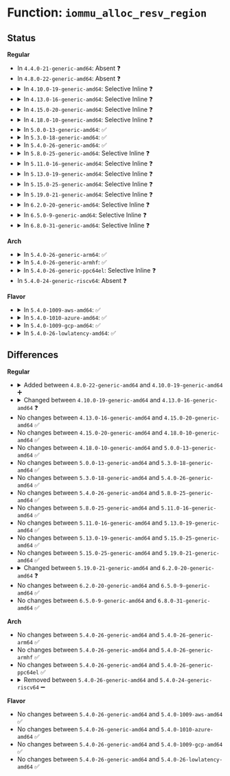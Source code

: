 # Function: <code>iommu_alloc_resv_region</code>

## Status
<b>Regular</b>
<ul>
<li>
In <code>4.4.0-21-generic-amd64</code>: Absent ❓
</li>
<li>
In <code>4.8.0-22-generic-amd64</code>: Absent ❓
</li>
<li>
<details>
<summary>In <code>4.10.0-19-generic-amd64</code>: Selective Inline ❓</summary>

```c
struct iommu_resv_region * iommu_alloc_resv_region(phys_addr_t start, size_t length, int prot, int type)
```

```json
{
  "name": "iommu_alloc_resv_region",
  "collision_type": "Unique Global",
  "inline_type": "Selective",
  "funcs": [
    {
      "addr": 18446744071584789284,
      "name": "iommu_alloc_resv_region",
      "external": true,
      "loc": "drivers/iommu/iommu.c:1715",
      "file": "drivers/iommu/iommu.c",
      "inline": "not declared, inlined",
      "caller_inline": [
        "drivers/iommu/iommu.c:iommu_insert_resv_region"
      ],
      "caller_func": [
        "drivers/iommu/amd_iommu.c:amd_iommu_get_resv_regions",
        "drivers/iommu/amd_iommu.c:amd_iommu_get_resv_regions",
        "drivers/iommu/amd_iommu.c:amd_iommu_get_resv_regions",
        "drivers/iommu/intel-iommu.c:intel_iommu_get_resv_regions",
        "drivers/iommu/intel-iommu.c:dmar_parse_one_rmrr"
      ]
    }
  ],
  "symbols": [
    {
      "addr": 18446744071584790784,
      "name": "iommu_alloc_resv_region",
      "section": ".text",
      "bind": "STB_GLOBAL",
      "size": 85
    }
  ]
}
```
</details>
</li>
<li>
<details>
<summary>In <code>4.13.0-16-generic-amd64</code>: Selective Inline ❓</summary>

```c
struct iommu_resv_region * iommu_alloc_resv_region(phys_addr_t start, size_t length, int prot, enum iommu_resv_type type)
```

```json
{
  "name": "iommu_alloc_resv_region",
  "collision_type": "Unique Global",
  "inline_type": "Selective",
  "funcs": [
    {
      "addr": 18446744071584878289,
      "name": "iommu_alloc_resv_region",
      "external": true,
      "loc": "drivers/iommu/iommu.c:1807",
      "file": "drivers/iommu/iommu.c",
      "inline": "not declared, inlined",
      "caller_inline": [
        "drivers/iommu/iommu.c:iommu_insert_resv_region"
      ],
      "caller_func": [
        "drivers/iommu/amd_iommu.c:amd_iommu_get_resv_regions",
        "drivers/iommu/amd_iommu.c:amd_iommu_get_resv_regions",
        "drivers/iommu/amd_iommu.c:amd_iommu_get_resv_regions",
        "drivers/iommu/intel-iommu.c:intel_iommu_get_resv_regions",
        "drivers/iommu/intel-iommu.c:dmar_parse_one_rmrr"
      ]
    }
  ],
  "symbols": [
    {
      "addr": 18446744071584880080,
      "name": "iommu_alloc_resv_region",
      "section": ".text",
      "bind": "STB_GLOBAL",
      "size": 85
    }
  ]
}
```
</details>
</li>
<li>
<details>
<summary>In <code>4.15.0-20-generic-amd64</code>: Selective Inline ❓</summary>

```c
struct iommu_resv_region * iommu_alloc_resv_region(phys_addr_t start, size_t length, int prot, enum iommu_resv_type type)
```

```json
{
  "name": "iommu_alloc_resv_region",
  "collision_type": "Unique Global",
  "inline_type": "Selective",
  "funcs": [
    {
      "addr": 18446744071585298017,
      "name": "iommu_alloc_resv_region",
      "external": true,
      "loc": "drivers/iommu/iommu.c:1830",
      "file": "drivers/iommu/iommu.c",
      "inline": "not declared, inlined",
      "caller_inline": [
        "drivers/iommu/iommu.c:iommu_insert_resv_region"
      ],
      "caller_func": [
        "drivers/iommu/amd_iommu.c:amd_iommu_get_resv_regions",
        "drivers/iommu/amd_iommu.c:amd_iommu_get_resv_regions",
        "drivers/iommu/amd_iommu.c:amd_iommu_get_resv_regions",
        "drivers/iommu/intel-iommu.c:intel_iommu_get_resv_regions",
        "drivers/iommu/intel-iommu.c:dmar_parse_one_rmrr"
      ]
    }
  ],
  "symbols": [
    {
      "addr": 18446744071585299856,
      "name": "iommu_alloc_resv_region",
      "section": ".text",
      "bind": "STB_GLOBAL",
      "size": 85
    }
  ]
}
```
</details>
</li>
<li>
<details>
<summary>In <code>4.18.0-10-generic-amd64</code>: Selective Inline ❓</summary>

```c
struct iommu_resv_region * iommu_alloc_resv_region(phys_addr_t start, size_t length, int prot, enum iommu_resv_type type)
```

```json
{
  "name": "iommu_alloc_resv_region",
  "collision_type": "Unique Global",
  "inline_type": "Selective",
  "funcs": [
    {
      "addr": 18446744071585538261,
      "name": "iommu_alloc_resv_region",
      "external": true,
      "loc": "drivers/iommu/iommu.c:1836",
      "file": "drivers/iommu/iommu.c",
      "inline": "not declared, inlined",
      "caller_inline": [
        "drivers/iommu/iommu.c:iommu_insert_resv_region"
      ],
      "caller_func": [
        "drivers/iommu/amd_iommu.c:amd_iommu_get_resv_regions",
        "drivers/iommu/amd_iommu.c:amd_iommu_get_resv_regions",
        "drivers/iommu/amd_iommu.c:amd_iommu_get_resv_regions",
        "drivers/iommu/intel-iommu.c:intel_iommu_get_resv_regions",
        "drivers/iommu/intel-iommu.c:dmar_parse_one_rmrr"
      ]
    }
  ],
  "symbols": [
    {
      "addr": 18446744071585540432,
      "name": "iommu_alloc_resv_region",
      "section": ".text",
      "bind": "STB_GLOBAL",
      "size": 85
    }
  ]
}
```
</details>
</li>
<li>
<details>
<summary>In <code>5.0.0-13-generic-amd64</code>: ✅</summary>

```c
struct iommu_resv_region * iommu_alloc_resv_region(phys_addr_t start, size_t length, int prot, enum iommu_resv_type type)
```

```json
{
  "name": "iommu_alloc_resv_region",
  "collision_type": "Unique Global",
  "inline_type": "No",
  "funcs": [
    {
      "addr": 18446744071585663920,
      "name": "iommu_alloc_resv_region",
      "external": true,
      "loc": "drivers/iommu/iommu.c:1893",
      "file": "drivers/iommu/iommu.c",
      "inline": "seen, unknown",
      "caller_inline": [],
      "caller_func": [
        "drivers/iommu/iommu.c:iommu_insert_resv_region",
        "drivers/iommu/amd_iommu.c:amd_iommu_get_resv_regions",
        "drivers/iommu/amd_iommu.c:amd_iommu_get_resv_regions",
        "drivers/iommu/amd_iommu.c:amd_iommu_get_resv_regions",
        "drivers/iommu/intel-iommu.c:intel_iommu_get_resv_regions",
        "drivers/iommu/intel-iommu.c:dmar_parse_one_rmrr"
      ]
    }
  ],
  "symbols": [
    {
      "addr": 18446744071585663920,
      "name": "iommu_alloc_resv_region",
      "section": ".text",
      "bind": "STB_GLOBAL",
      "size": 85
    }
  ]
}
```
</details>
</li>
<li>
<details>
<summary>In <code>5.3.0-18-generic-amd64</code>: ✅</summary>

```c
struct iommu_resv_region * iommu_alloc_resv_region(phys_addr_t start, size_t length, int prot, enum iommu_resv_type type)
```

```json
{
  "name": "iommu_alloc_resv_region",
  "collision_type": "Unique Global",
  "inline_type": "No",
  "funcs": [
    {
      "addr": 18446744071585891328,
      "name": "iommu_alloc_resv_region",
      "external": true,
      "loc": "drivers/iommu/iommu.c:2114",
      "file": "drivers/iommu/iommu.c",
      "inline": "seen, unknown",
      "caller_inline": [],
      "caller_func": [
        "drivers/iommu/iommu.c:iommu_insert_resv_region",
        "drivers/iommu/amd_iommu.c:amd_iommu_get_resv_regions",
        "drivers/iommu/amd_iommu.c:amd_iommu_get_resv_regions",
        "drivers/iommu/amd_iommu.c:amd_iommu_get_resv_regions",
        "drivers/iommu/intel-iommu.c:intel_iommu_get_resv_regions",
        "drivers/iommu/intel-iommu.c:intel_iommu_get_resv_regions",
        "drivers/iommu/intel-iommu.c:intel_iommu_get_resv_regions"
      ]
    }
  ],
  "symbols": [
    {
      "addr": 18446744071585891328,
      "name": "iommu_alloc_resv_region",
      "section": ".text",
      "bind": "STB_GLOBAL",
      "size": 85
    }
  ]
}
```
</details>
</li>
<li>
<details>
<summary>In <code>5.4.0-26-generic-amd64</code>: ✅</summary>

```c
struct iommu_resv_region * iommu_alloc_resv_region(phys_addr_t start, size_t length, int prot, enum iommu_resv_type type)
```

```json
{
  "name": "iommu_alloc_resv_region",
  "collision_type": "Unique Global",
  "inline_type": "No",
  "funcs": [
    {
      "addr": 18446744071586034016,
      "name": "iommu_alloc_resv_region",
      "external": true,
      "loc": "drivers/iommu/iommu.c:2172",
      "file": "drivers/iommu/iommu.c",
      "inline": "seen, unknown",
      "caller_inline": [],
      "caller_func": [
        "drivers/iommu/iommu.c:iommu_insert_resv_region",
        "drivers/iommu/amd_iommu.c:amd_iommu_get_resv_regions",
        "drivers/iommu/amd_iommu.c:amd_iommu_get_resv_regions",
        "drivers/iommu/amd_iommu.c:amd_iommu_get_resv_regions",
        "drivers/iommu/intel-iommu.c:intel_iommu_get_resv_regions",
        "drivers/iommu/intel-iommu.c:intel_iommu_get_resv_regions",
        "drivers/iommu/intel-iommu.c:intel_iommu_get_resv_regions"
      ]
    }
  ],
  "symbols": [
    {
      "addr": 18446744071586034016,
      "name": "iommu_alloc_resv_region",
      "section": ".text",
      "bind": "STB_GLOBAL",
      "size": 85
    }
  ]
}
```
</details>
</li>
<li>
<details>
<summary>In <code>5.8.0-25-generic-amd64</code>: Selective Inline ❓</summary>

```c
struct iommu_resv_region * iommu_alloc_resv_region(phys_addr_t start, size_t length, int prot, enum iommu_resv_type type)
```

```json
{
  "name": "iommu_alloc_resv_region",
  "collision_type": "Unique Global",
  "inline_type": "Selective",
  "funcs": [
    {
      "addr": 18446744071586772152,
      "name": "iommu_alloc_resv_region",
      "external": true,
      "loc": "drivers/iommu/iommu.c:2535",
      "file": "drivers/iommu/iommu.c",
      "inline": "not declared, inlined",
      "caller_inline": [
        "drivers/iommu/iommu.c:iommu_insert_resv_region"
      ],
      "caller_func": [
        "drivers/iommu/amd/iommu.c:amd_iommu_get_resv_regions",
        "drivers/iommu/amd/iommu.c:amd_iommu_get_resv_regions",
        "drivers/iommu/amd/iommu.c:amd_iommu_get_resv_regions",
        "drivers/iommu/intel/iommu.c:intel_iommu_get_resv_regions",
        "drivers/iommu/intel/iommu.c:intel_iommu_get_resv_regions",
        "drivers/iommu/intel/iommu.c:intel_iommu_get_resv_regions"
      ]
    }
  ],
  "symbols": [
    {
      "addr": 18446744071586766800,
      "name": "iommu_alloc_resv_region",
      "section": ".text",
      "bind": "STB_GLOBAL",
      "size": 85
    }
  ]
}
```
</details>
</li>
<li>
<details>
<summary>In <code>5.11.0-16-generic-amd64</code>: Selective Inline ❓</summary>

```c
struct iommu_resv_region * iommu_alloc_resv_region(phys_addr_t start, size_t length, int prot, enum iommu_resv_type type)
```

```json
{
  "name": "iommu_alloc_resv_region",
  "collision_type": "Unique Global",
  "inline_type": "Selective",
  "funcs": [
    {
      "addr": 18446744071586947148,
      "name": "iommu_alloc_resv_region",
      "external": true,
      "loc": "drivers/iommu/iommu.c:2758",
      "file": "drivers/iommu/iommu.c",
      "inline": "not declared, inlined",
      "caller_inline": [
        "drivers/iommu/iommu.c:iommu_insert_resv_region"
      ],
      "caller_func": [
        "drivers/iommu/amd/iommu.c:amd_iommu_get_resv_regions",
        "drivers/iommu/amd/iommu.c:amd_iommu_get_resv_regions",
        "drivers/iommu/amd/iommu.c:amd_iommu_get_resv_regions",
        "drivers/iommu/intel/iommu.c:intel_iommu_get_resv_regions",
        "drivers/iommu/intel/iommu.c:intel_iommu_get_resv_regions",
        "drivers/iommu/intel/iommu.c:intel_iommu_get_resv_regions"
      ]
    }
  ],
  "symbols": [
    {
      "addr": 18446744071586946368,
      "name": "iommu_alloc_resv_region",
      "section": ".text",
      "bind": "STB_GLOBAL",
      "size": 85
    }
  ]
}
```
</details>
</li>
<li>
<details>
<summary>In <code>5.13.0-19-generic-amd64</code>: Selective Inline ❓</summary>

```c
struct iommu_resv_region * iommu_alloc_resv_region(phys_addr_t start, size_t length, int prot, enum iommu_resv_type type)
```

```json
{
  "name": "iommu_alloc_resv_region",
  "collision_type": "Unique Global",
  "inline_type": "Selective",
  "funcs": [
    {
      "addr": 18446744071586830508,
      "name": "iommu_alloc_resv_region",
      "external": true,
      "loc": "drivers/iommu/iommu.c:2744",
      "file": "drivers/iommu/iommu.c",
      "inline": "not declared, inlined",
      "caller_inline": [
        "drivers/iommu/iommu.c:iommu_insert_resv_region"
      ],
      "caller_func": [
        "drivers/iommu/amd/iommu.c:amd_iommu_get_resv_regions",
        "drivers/iommu/amd/iommu.c:amd_iommu_get_resv_regions",
        "drivers/iommu/amd/iommu.c:amd_iommu_get_resv_regions",
        "drivers/iommu/intel/iommu.c:intel_iommu_get_resv_regions",
        "drivers/iommu/intel/iommu.c:intel_iommu_get_resv_regions",
        "drivers/iommu/intel/iommu.c:intel_iommu_get_resv_regions"
      ]
    }
  ],
  "symbols": [
    {
      "addr": 18446744071586828208,
      "name": "iommu_alloc_resv_region",
      "section": ".text",
      "bind": "STB_GLOBAL",
      "size": 85
    }
  ]
}
```
</details>
</li>
<li>
<details>
<summary>In <code>5.15.0-25-generic-amd64</code>: Selective Inline ❓</summary>

```c
struct iommu_resv_region * iommu_alloc_resv_region(phys_addr_t start, size_t length, int prot, enum iommu_resv_type type)
```

```json
{
  "name": "iommu_alloc_resv_region",
  "collision_type": "Unique Global",
  "inline_type": "Selective",
  "funcs": [
    {
      "addr": 18446744071587391660,
      "name": "iommu_alloc_resv_region",
      "external": true,
      "loc": "drivers/iommu/iommu.c:2829",
      "file": "drivers/iommu/iommu.c",
      "inline": "not declared, inlined",
      "caller_inline": [
        "drivers/iommu/iommu.c:iommu_insert_resv_region"
      ],
      "caller_func": [
        "drivers/iommu/amd/iommu.c:amd_iommu_get_resv_regions",
        "drivers/iommu/amd/iommu.c:amd_iommu_get_resv_regions",
        "drivers/iommu/amd/iommu.c:amd_iommu_get_resv_regions",
        "drivers/iommu/intel/iommu.c:intel_iommu_get_resv_regions",
        "drivers/iommu/intel/iommu.c:intel_iommu_get_resv_regions",
        "drivers/iommu/intel/iommu.c:intel_iommu_get_resv_regions",
        "drivers/iommu/virtio-iommu.c:viommu_get_resv_regions",
        "drivers/iommu/virtio-iommu.c:viommu_probe_endpoint",
        "drivers/iommu/virtio-iommu.c:viommu_probe_endpoint"
      ]
    }
  ],
  "symbols": [
    {
      "addr": 18446744071587388544,
      "name": "iommu_alloc_resv_region",
      "section": ".text",
      "bind": "STB_GLOBAL",
      "size": 85
    }
  ]
}
```
</details>
</li>
<li>
<details>
<summary>In <code>5.19.0-21-generic-amd64</code>: Selective Inline ❓</summary>

```c
struct iommu_resv_region * iommu_alloc_resv_region(phys_addr_t start, size_t length, int prot, enum iommu_resv_type type)
```

```json
{
  "name": "iommu_alloc_resv_region",
  "collision_type": "Unique Global",
  "inline_type": "Selective",
  "funcs": [
    {
      "addr": 18446744071588699724,
      "name": "iommu_alloc_resv_region",
      "external": true,
      "loc": "drivers/iommu/iommu.c:2606",
      "file": "drivers/iommu/iommu.c",
      "inline": "not declared, inlined",
      "caller_inline": [
        "drivers/iommu/iommu.c:iommu_insert_resv_region"
      ],
      "caller_func": [
        "drivers/iommu/amd/iommu.c:amd_iommu_get_resv_regions",
        "drivers/iommu/amd/iommu.c:amd_iommu_get_resv_regions",
        "drivers/iommu/amd/iommu.c:amd_iommu_get_resv_regions",
        "drivers/iommu/intel/iommu.c:intel_iommu_get_resv_regions",
        "drivers/iommu/intel/iommu.c:intel_iommu_get_resv_regions",
        "drivers/iommu/intel/iommu.c:intel_iommu_get_resv_regions",
        "drivers/iommu/virtio-iommu.c:viommu_get_resv_regions",
        "drivers/iommu/virtio-iommu.c:viommu_probe_endpoint",
        "drivers/iommu/virtio-iommu.c:viommu_probe_endpoint"
      ]
    }
  ],
  "symbols": [
    {
      "addr": 18446744071588698400,
      "name": "iommu_alloc_resv_region",
      "section": ".text",
      "bind": "STB_GLOBAL",
      "size": 97
    }
  ]
}
```
</details>
</li>
<li>
<details>
<summary>In <code>6.2.0-20-generic-amd64</code>: Selective Inline ❓</summary>

```c
struct iommu_resv_region * iommu_alloc_resv_region(phys_addr_t start, size_t length, int prot, enum iommu_resv_type type, gfp_t gfp)
```

```json
{
  "name": "iommu_alloc_resv_region",
  "collision_type": "Unique Global",
  "inline_type": "Selective",
  "funcs": [
    {
      "addr": 18446744071590180316,
      "name": "iommu_alloc_resv_region",
      "external": true,
      "loc": "drivers/iommu/iommu.c:2667",
      "file": "drivers/iommu/iommu.c",
      "inline": "not declared, inlined",
      "caller_inline": [
        "drivers/iommu/iommu.c:iommu_insert_resv_region"
      ],
      "caller_func": [
        "drivers/iommu/amd/iommu.c:amd_iommu_get_resv_regions",
        "drivers/iommu/amd/iommu.c:amd_iommu_get_resv_regions",
        "drivers/iommu/amd/iommu.c:amd_iommu_get_resv_regions",
        "drivers/iommu/intel/iommu.c:intel_iommu_get_resv_regions",
        "drivers/iommu/intel/iommu.c:intel_iommu_get_resv_regions",
        "drivers/iommu/intel/iommu.c:intel_iommu_get_resv_regions",
        "drivers/iommu/virtio-iommu.c:viommu_get_resv_regions",
        "drivers/iommu/virtio-iommu.c:viommu_probe_endpoint",
        "drivers/iommu/virtio-iommu.c:viommu_probe_endpoint"
      ]
    }
  ],
  "symbols": [
    {
      "addr": 18446744071590178208,
      "name": "iommu_alloc_resv_region",
      "section": ".text",
      "bind": "STB_GLOBAL",
      "size": 209
    }
  ]
}
```
</details>
</li>
<li>
<details>
<summary>In <code>6.5.0-9-generic-amd64</code>: Selective Inline ❓</summary>

```c
struct iommu_resv_region * iommu_alloc_resv_region(phys_addr_t start, size_t length, int prot, enum iommu_resv_type type, gfp_t gfp)
```

```json
{
  "name": "iommu_alloc_resv_region",
  "collision_type": "Unique Global",
  "inline_type": "Selective",
  "funcs": [
    {
      "addr": 18446744071590505388,
      "name": "iommu_alloc_resv_region",
      "external": true,
      "loc": "drivers/iommu/iommu.c:2673",
      "file": "drivers/iommu/iommu.c",
      "inline": "not declared, inlined",
      "caller_inline": [
        "drivers/iommu/iommu.c:iommu_insert_resv_region"
      ],
      "caller_func": [
        "drivers/iommu/amd/iommu.c:amd_iommu_get_resv_regions",
        "drivers/iommu/amd/iommu.c:amd_iommu_get_resv_regions",
        "drivers/iommu/amd/iommu.c:amd_iommu_get_resv_regions",
        "drivers/iommu/intel/iommu.c:intel_iommu_get_resv_regions",
        "drivers/iommu/intel/iommu.c:intel_iommu_get_resv_regions",
        "drivers/iommu/intel/iommu.c:intel_iommu_get_resv_regions",
        "drivers/iommu/virtio-iommu.c:viommu_get_resv_regions",
        "drivers/iommu/virtio-iommu.c:viommu_probe_endpoint",
        "drivers/iommu/virtio-iommu.c:viommu_probe_endpoint"
      ]
    }
  ],
  "symbols": [
    {
      "addr": 18446744071590500624,
      "name": "iommu_alloc_resv_region",
      "section": ".text",
      "bind": "STB_GLOBAL",
      "size": 209
    }
  ]
}
```
</details>
</li>
<li>
<details>
<summary>In <code>6.8.0-31-generic-amd64</code>: Selective Inline ❓</summary>

```c
struct iommu_resv_region * iommu_alloc_resv_region(phys_addr_t start, size_t length, int prot, enum iommu_resv_type type, gfp_t gfp)
```

```json
{
  "name": "iommu_alloc_resv_region",
  "collision_type": "Unique Global",
  "inline_type": "Selective",
  "funcs": [
    {
      "addr": 18446744071590859209,
      "name": "iommu_alloc_resv_region",
      "external": true,
      "loc": "drivers/iommu/iommu.c:2949",
      "file": "drivers/iommu/iommu.c",
      "inline": "not declared, inlined",
      "caller_inline": [
        "drivers/iommu/iommu.c:iommu_insert_resv_region"
      ],
      "caller_func": [
        "drivers/iommu/amd/iommu.c:amd_iommu_get_resv_regions",
        "drivers/iommu/amd/iommu.c:amd_iommu_get_resv_regions",
        "drivers/iommu/amd/iommu.c:amd_iommu_get_resv_regions",
        "drivers/iommu/intel/iommu.c:intel_iommu_get_resv_regions",
        "drivers/iommu/intel/iommu.c:intel_iommu_get_resv_regions",
        "drivers/iommu/intel/iommu.c:intel_iommu_get_resv_regions",
        "drivers/iommu/virtio-iommu.c:viommu_get_resv_regions",
        "drivers/iommu/virtio-iommu.c:viommu_probe_endpoint",
        "drivers/iommu/virtio-iommu.c:viommu_probe_endpoint"
      ]
    }
  ],
  "symbols": [
    {
      "addr": 18446744071590855504,
      "name": "iommu_alloc_resv_region",
      "section": ".text",
      "bind": "STB_GLOBAL",
      "size": 237
    }
  ]
}
```
</details>
</li>
</ul>
<b>Arch</b>
<ul>
<li>
<details>
<summary>In <code>5.4.0-26-generic-arm64</code>: ✅</summary>

```c
struct iommu_resv_region * iommu_alloc_resv_region(phys_addr_t start, size_t length, int prot, enum iommu_resv_type type)
```

```json
{
  "name": "iommu_alloc_resv_region",
  "collision_type": "Unique Global",
  "inline_type": "No",
  "funcs": [
    {
      "addr": 18446603336498835696,
      "name": "iommu_alloc_resv_region",
      "external": true,
      "loc": "drivers/iommu/iommu.c:2172",
      "file": "drivers/iommu/iommu.c",
      "inline": "seen, unknown",
      "caller_inline": [],
      "caller_func": [
        "drivers/acpi/arm64/iort.c:iort_iommu_msi_get_resv_regions",
        "drivers/iommu/iommu.c:iommu_insert_resv_region",
        "drivers/iommu/arm-smmu.c:arm_smmu_get_resv_regions",
        "drivers/iommu/arm-smmu-v3.c:arm_smmu_get_resv_regions",
        "drivers/iommu/virtio-iommu.c:viommu_add_device",
        "drivers/iommu/virtio-iommu.c:viommu_add_device",
        "drivers/iommu/virtio-iommu.c:viommu_get_resv_regions"
      ]
    }
  ],
  "symbols": [
    {
      "addr": 18446603336498835696,
      "name": "iommu_alloc_resv_region",
      "section": ".text",
      "bind": "STB_GLOBAL",
      "size": 96
    }
  ]
}
```
</details>
</li>
<li>
<details>
<summary>In <code>5.4.0-26-generic-armhf</code>: ✅</summary>

```c
struct iommu_resv_region * iommu_alloc_resv_region(phys_addr_t start, size_t length, int prot, enum iommu_resv_type type)
```

```json
{
  "name": "iommu_alloc_resv_region",
  "collision_type": "Unique Global",
  "inline_type": "No",
  "funcs": [
    {
      "addr": 3231441084,
      "name": "iommu_alloc_resv_region",
      "external": true,
      "loc": "drivers/iommu/iommu.c:2172",
      "file": "drivers/iommu/iommu.c",
      "inline": "seen, unknown",
      "caller_inline": [],
      "caller_func": [
        "drivers/iommu/iommu.c:iommu_insert_resv_region"
      ]
    }
  ],
  "symbols": [
    {
      "addr": 3231441084,
      "name": "iommu_alloc_resv_region",
      "section": ".text",
      "bind": "STB_GLOBAL",
      "size": 88
    }
  ]
}
```
</details>
</li>
<li>
<details>
<summary>In <code>5.4.0-26-generic-ppc64el</code>: Selective Inline ❓</summary>

```c
struct iommu_resv_region * iommu_alloc_resv_region(phys_addr_t start, size_t length, int prot, enum iommu_resv_type type)
```

```json
{
  "name": "iommu_alloc_resv_region",
  "collision_type": "Unique Global",
  "inline_type": "Selective",
  "funcs": [
    {
      "addr": 13835058055292049624,
      "name": "iommu_alloc_resv_region",
      "external": true,
      "loc": "drivers/iommu/iommu.c:2172",
      "file": "drivers/iommu/iommu.c",
      "inline": "not declared, inlined",
      "caller_inline": [
        "drivers/iommu/iommu.c:iommu_insert_resv_region"
      ],
      "caller_func": []
    }
  ],
  "symbols": [
    {
      "addr": 13835058055292052672,
      "name": "iommu_alloc_resv_region",
      "section": ".text",
      "bind": "STB_GLOBAL",
      "size": 152
    }
  ]
}
```
</details>
</li>
<li>
In <code>5.4.0-24-generic-riscv64</code>: Absent ❓
</li>
</ul>
<b>Flavor</b>
<ul>
<li>
<details>
<summary>In <code>5.4.0-1009-aws-amd64</code>: ✅</summary>

```c
struct iommu_resv_region * iommu_alloc_resv_region(phys_addr_t start, size_t length, int prot, enum iommu_resv_type type)
```

```json
{
  "name": "iommu_alloc_resv_region",
  "collision_type": "Unique Global",
  "inline_type": "No",
  "funcs": [
    {
      "addr": 18446744071585794992,
      "name": "iommu_alloc_resv_region",
      "external": true,
      "loc": "drivers/iommu/iommu.c:2172",
      "file": "drivers/iommu/iommu.c",
      "inline": "seen, unknown",
      "caller_inline": [],
      "caller_func": [
        "drivers/iommu/iommu.c:iommu_insert_resv_region",
        "drivers/iommu/amd_iommu.c:amd_iommu_get_resv_regions",
        "drivers/iommu/amd_iommu.c:amd_iommu_get_resv_regions",
        "drivers/iommu/amd_iommu.c:amd_iommu_get_resv_regions",
        "drivers/iommu/intel-iommu.c:intel_iommu_get_resv_regions",
        "drivers/iommu/intel-iommu.c:intel_iommu_get_resv_regions",
        "drivers/iommu/intel-iommu.c:intel_iommu_get_resv_regions"
      ]
    }
  ],
  "symbols": [
    {
      "addr": 18446744071585794992,
      "name": "iommu_alloc_resv_region",
      "section": ".text",
      "bind": "STB_GLOBAL",
      "size": 85
    }
  ]
}
```
</details>
</li>
<li>
<details>
<summary>In <code>5.4.0-1010-azure-amd64</code>: ✅</summary>

```c
struct iommu_resv_region * iommu_alloc_resv_region(phys_addr_t start, size_t length, int prot, enum iommu_resv_type type)
```

```json
{
  "name": "iommu_alloc_resv_region",
  "collision_type": "Unique Global",
  "inline_type": "No",
  "funcs": [
    {
      "addr": 18446744071585654176,
      "name": "iommu_alloc_resv_region",
      "external": true,
      "loc": "drivers/iommu/iommu.c:2172",
      "file": "drivers/iommu/iommu.c",
      "inline": "seen, unknown",
      "caller_inline": [],
      "caller_func": [
        "drivers/iommu/iommu.c:iommu_insert_resv_region",
        "drivers/iommu/amd_iommu.c:amd_iommu_get_resv_regions",
        "drivers/iommu/amd_iommu.c:amd_iommu_get_resv_regions",
        "drivers/iommu/amd_iommu.c:amd_iommu_get_resv_regions",
        "drivers/iommu/intel-iommu.c:intel_iommu_get_resv_regions",
        "drivers/iommu/intel-iommu.c:intel_iommu_get_resv_regions",
        "drivers/iommu/intel-iommu.c:intel_iommu_get_resv_regions"
      ]
    }
  ],
  "symbols": [
    {
      "addr": 18446744071585654176,
      "name": "iommu_alloc_resv_region",
      "section": ".text",
      "bind": "STB_GLOBAL",
      "size": 85
    }
  ]
}
```
</details>
</li>
<li>
<details>
<summary>In <code>5.4.0-1009-gcp-amd64</code>: ✅</summary>

```c
struct iommu_resv_region * iommu_alloc_resv_region(phys_addr_t start, size_t length, int prot, enum iommu_resv_type type)
```

```json
{
  "name": "iommu_alloc_resv_region",
  "collision_type": "Unique Global",
  "inline_type": "No",
  "funcs": [
    {
      "addr": 18446744071585984032,
      "name": "iommu_alloc_resv_region",
      "external": true,
      "loc": "drivers/iommu/iommu.c:2172",
      "file": "drivers/iommu/iommu.c",
      "inline": "seen, unknown",
      "caller_inline": [],
      "caller_func": [
        "drivers/iommu/iommu.c:iommu_insert_resv_region",
        "drivers/iommu/amd_iommu.c:amd_iommu_get_resv_regions",
        "drivers/iommu/amd_iommu.c:amd_iommu_get_resv_regions",
        "drivers/iommu/amd_iommu.c:amd_iommu_get_resv_regions",
        "drivers/iommu/intel-iommu.c:intel_iommu_get_resv_regions",
        "drivers/iommu/intel-iommu.c:intel_iommu_get_resv_regions",
        "drivers/iommu/intel-iommu.c:intel_iommu_get_resv_regions"
      ]
    }
  ],
  "symbols": [
    {
      "addr": 18446744071585984032,
      "name": "iommu_alloc_resv_region",
      "section": ".text",
      "bind": "STB_GLOBAL",
      "size": 85
    }
  ]
}
```
</details>
</li>
<li>
<details>
<summary>In <code>5.4.0-26-lowlatency-amd64</code>: ✅</summary>

```c
struct iommu_resv_region * iommu_alloc_resv_region(phys_addr_t start, size_t length, int prot, enum iommu_resv_type type)
```

```json
{
  "name": "iommu_alloc_resv_region",
  "collision_type": "Unique Global",
  "inline_type": "No",
  "funcs": [
    {
      "addr": 18446744071586091920,
      "name": "iommu_alloc_resv_region",
      "external": true,
      "loc": "drivers/iommu/iommu.c:2172",
      "file": "drivers/iommu/iommu.c",
      "inline": "seen, unknown",
      "caller_inline": [],
      "caller_func": [
        "drivers/iommu/iommu.c:iommu_insert_resv_region",
        "drivers/iommu/amd_iommu.c:amd_iommu_get_resv_regions",
        "drivers/iommu/amd_iommu.c:amd_iommu_get_resv_regions",
        "drivers/iommu/amd_iommu.c:amd_iommu_get_resv_regions",
        "drivers/iommu/intel-iommu.c:intel_iommu_get_resv_regions",
        "drivers/iommu/intel-iommu.c:intel_iommu_get_resv_regions",
        "drivers/iommu/intel-iommu.c:intel_iommu_get_resv_regions"
      ]
    }
  ],
  "symbols": [
    {
      "addr": 18446744071586091920,
      "name": "iommu_alloc_resv_region",
      "section": ".text",
      "bind": "STB_GLOBAL",
      "size": 85
    }
  ]
}
```
</details>
</li>
</ul>

## Differences
<b>Regular</b>
<ul>
<li>
<details>
<summary>Added between <code>4.8.0-22-generic-amd64</code> and <code>4.10.0-19-generic-amd64</code> ➕</summary>

```c
struct iommu_resv_region * iommu_alloc_resv_region(phys_addr_t start, size_t length, int prot, int type)
```
</details>
</li>
<li>
<details>
<summary>Changed between <code>4.10.0-19-generic-amd64</code> and <code>4.13.0-16-generic-amd64</code> ❓</summary>
<ul>
<li>
<b>Param type changed. </b>
<code>int type</code> ➡️ <code>enum iommu_resv_type type</code>
</li>
</ul>
</details>
</li>
<li>
No changes between <code>4.13.0-16-generic-amd64</code> and <code>4.15.0-20-generic-amd64</code> ✅
</li>
<li>
No changes between <code>4.15.0-20-generic-amd64</code> and <code>4.18.0-10-generic-amd64</code> ✅
</li>
<li>
No changes between <code>4.18.0-10-generic-amd64</code> and <code>5.0.0-13-generic-amd64</code> ✅
</li>
<li>
No changes between <code>5.0.0-13-generic-amd64</code> and <code>5.3.0-18-generic-amd64</code> ✅
</li>
<li>
No changes between <code>5.3.0-18-generic-amd64</code> and <code>5.4.0-26-generic-amd64</code> ✅
</li>
<li>
No changes between <code>5.4.0-26-generic-amd64</code> and <code>5.8.0-25-generic-amd64</code> ✅
</li>
<li>
No changes between <code>5.8.0-25-generic-amd64</code> and <code>5.11.0-16-generic-amd64</code> ✅
</li>
<li>
No changes between <code>5.11.0-16-generic-amd64</code> and <code>5.13.0-19-generic-amd64</code> ✅
</li>
<li>
No changes between <code>5.13.0-19-generic-amd64</code> and <code>5.15.0-25-generic-amd64</code> ✅
</li>
<li>
No changes between <code>5.15.0-25-generic-amd64</code> and <code>5.19.0-21-generic-amd64</code> ✅
</li>
<li>
<details>
<summary>Changed between <code>5.19.0-21-generic-amd64</code> and <code>6.2.0-20-generic-amd64</code> ❓</summary>
<ul>
<li>
<b>Param added. </b>
<code>gfp_t gfp</code>
</li>
</ul>
</details>
</li>
<li>
No changes between <code>6.2.0-20-generic-amd64</code> and <code>6.5.0-9-generic-amd64</code> ✅
</li>
<li>
No changes between <code>6.5.0-9-generic-amd64</code> and <code>6.8.0-31-generic-amd64</code> ✅
</li>
</ul>
<b>Arch</b>
<ul>
<li>
No changes between <code>5.4.0-26-generic-amd64</code> and <code>5.4.0-26-generic-arm64</code> ✅
</li>
<li>
No changes between <code>5.4.0-26-generic-amd64</code> and <code>5.4.0-26-generic-armhf</code> ✅
</li>
<li>
No changes between <code>5.4.0-26-generic-amd64</code> and <code>5.4.0-26-generic-ppc64el</code> ✅
</li>
<li>
<details>
<summary>Removed between <code>5.4.0-26-generic-amd64</code> and <code>5.4.0-24-generic-riscv64</code> ➖</summary>

```c
struct iommu_resv_region * iommu_alloc_resv_region(phys_addr_t start, size_t length, int prot, enum iommu_resv_type type)
```
</details>
</li>
</ul>
<b>Flavor</b>
<ul>
<li>
No changes between <code>5.4.0-26-generic-amd64</code> and <code>5.4.0-1009-aws-amd64</code> ✅
</li>
<li>
No changes between <code>5.4.0-26-generic-amd64</code> and <code>5.4.0-1010-azure-amd64</code> ✅
</li>
<li>
No changes between <code>5.4.0-26-generic-amd64</code> and <code>5.4.0-1009-gcp-amd64</code> ✅
</li>
<li>
No changes between <code>5.4.0-26-generic-amd64</code> and <code>5.4.0-26-lowlatency-amd64</code> ✅
</li>
</ul>
